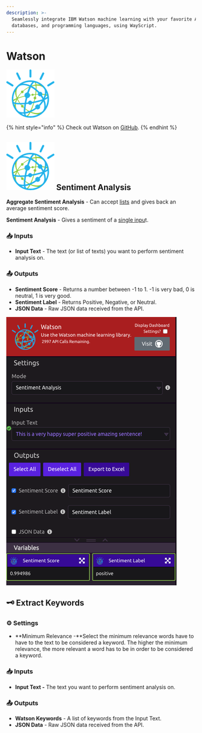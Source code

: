 ```yaml
---
description: >-
  Seamlessly integrate IBM Watson machine learning with your favorite APIs,
  databases, and programming languages, using WayScript.
---
```


# Watson

![Use the IBM Watson machine learning library](../../.gitbook/assets/watson%20%281%29%20%281%29.png)

{% hint style="info" %}
Check out Watson on [GitHub](https://github.com/watson-developer-cloud/python-sdk).
{% endhint %}

## ![](../../.gitbook/assets/watson%20%281%29%20%281%29.png) Sentiment Analysis

**Aggregate Sentiment Analysis** - Can accept [lists](../../getting_started/variables.md#lists) and gives back an average sentiment score.

**Sentiment Analysis** - Gives a sentiment of a [single inpu](../../getting_started/variables.md)t.

### 📥 Inputs

* **Input Text** - The text \(or list of texts\) you want to perform sentiment analysis on.

### 📤 Outputs

* **Sentiment Score** - Returns a number between -1 to 1. -1 is very bad, 0 is neutral, 1 is very good.
* **Sentiment Label** - Returns Positive, Negative, or Neutral.
* **JSON Data** - Raw JSON data received from the API.

![Sentiment Analysis Example](../../.gitbook/assets/watson_sentiment_example.png)

## 🗝 Extract Keywords

### ⚙ Settings

* **Minimum Relevance -**Select the minimum relevance words have to have to the text to be considered a keyword. The higher the minimum relevance, the more relevant a word has to be in order to be considered a keyword.

### 📥 Inputs

* **Input Text -** The text you want to perform sentiment analysis on.

### 📤 Outputs

* **Watson Keywords** - A list of keywords from the Input Text.
* **JSON Data** - Raw JSON data received from the API.

